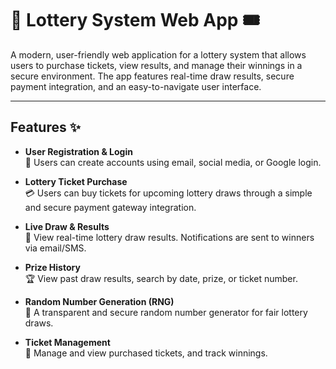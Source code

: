 # 🎰 Lottery System Web App 🎟️ 

A modern, user-friendly web application for a lottery system that allows users to purchase tickets, view results, and manage their winnings in a secure environment. The app features real-time draw results, secure payment integration, and an easy-to-navigate user interface.

---

## Features ✨

- **User Registration & Login**  
  📝 Users can create accounts using email, social media, or Google login.

- **Lottery Ticket Purchase**  
  💳 Users can buy tickets for upcoming lottery draws through a simple and secure payment gateway integration.

- **Live Draw & Results**  
  🎥 View real-time lottery draw results. Notifications are sent to winners via email/SMS.

- **Prize History**  
  🏆 View past draw results, search by date, prize, or ticket number.

- **Random Number Generation (RNG)**  
  🔢 A transparent and secure random number generator for fair lottery draws.

- **Ticket Management**  
  📑 Manage and view purchased tickets, and track winnings.
